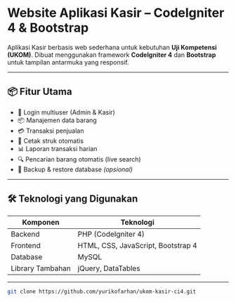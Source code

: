 # Website Aplikasi Kasir – CodeIgniter 4 & Bootstrap

Aplikasi Kasir berbasis web sederhana untuk kebutuhan **Uji Kompetensi (UKOM)**. Dibuat menggunakan framework **CodeIgniter 4** dan **Bootstrap** untuk tampilan antarmuka yang responsif.

---

## 📦 Fitur Utama

- 🔐 Login multiuser (Admin & Kasir)
- 📦 Manajemen data barang
- 💳 Transaksi penjualan
- 🧾 Cetak struk otomatis
- 📊 Laporan transaksi harian
- 🔍 Pencarian barang otomatis (live search)
- 📁 Backup & restore database _(opsional)_

---

## 🛠️ Teknologi yang Digunakan

| Komponen         | Teknologi                          |
| ---------------- | ---------------------------------- |
| Backend          | PHP (CodeIgniter 4)                |
| Frontend         | HTML, CSS, JavaScript, Bootstrap 4 |
| Database         | MySQL                              |
| Library Tambahan | jQuery, DataTables                 |

---

```bash
git clone https://github.com/yurikofarhan/ukom-kasir-ci4.git
```
